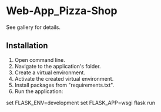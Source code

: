 # Web-App_Pizza-Shop
See gallery for details.

## Installation
1. Open command line.
2. Navigate to the application's folder.
3. Create a virtual environment.
4. Activate the created virtual environment.
5. Install packages from "requirements.txt".
6. Run the application:

set FLASK_ENV=development
set FLASK_APP=wsgi
flask run
